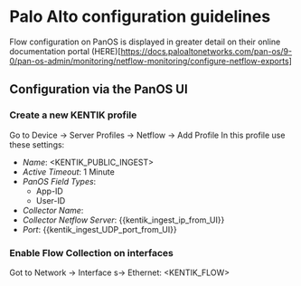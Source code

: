 # Palo Alto configuration guidelines
Flow configuration on PanOS is displayed in greater detail on their online documentation portal (HERE)[https://docs.paloaltonetworks.com/pan-os/9-0/pan-os-admin/monitoring/netflow-monitoring/configure-netflow-exports]

## Configuration via the PanOS UI
### Create a new KENTIK profile
Go to Device &rarr; Server Profiles &rarr; Netflow &rarr; Add Profile
In this profile use these settings:
* *Name*: <KENTIK_PUBLIC_INGEST>
* *Active Timeout*: 1 Minute
* *PanOS Field Types*:
  * App-ID
  * User-ID
* *Collector Name*: <KENTIK>
* *Collector Netflow Server*: {{kentik_ingest_ip_from_UI}}
* *Port*: {{kentik_ingest_UDP_port_from_UI}}

### Enable Flow Collection on interfaces
Got to Network &rarr; Interface s&rarr; Ethernet: <KENTIK_FLOW>

